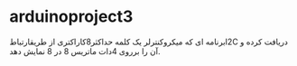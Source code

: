# arduinoproject3
برنامه ای که میکروکنترلر یک کلمه حداکثر8کاراکتری از طریقارتباطI2C دریافت کرده و آن را برروی 4دات ماتریس 8 در 8 نمایش دهد.
